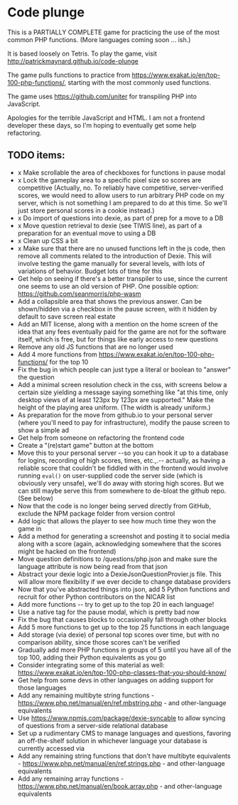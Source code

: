 # Code plunge

This is a PARTIALLY COMPLETE game for practicing the use of the most common PHP functions. (More languages coming soon ... ish.)

It is based loosely on Tetris. To play the game, visit http://patrickmaynard.github.io/code-plunge

The game pulls functions to practice from https://www.exakat.io/en/top-100-php-functions/, starting with the most commonly used functions.

The game uses https://github.com/uniter for transpiling PHP into JavaScript.

Apologies for the terrible JavaScript and HTML. I am not a frontend developer these days, so I'm hoping to eventually get some help refactoring.

## TODO items:

* x Make scrollable the area of checkboxes for functions in pause modal
* x Lock the gameplay area to a specific pixel size so scores are competitive
  (Actually, no. To reliably have competitive, server-verified scores, we
  would need to allow users to run arbitrary PHP code on my server, which is
  not something I am prepared to do at this time. So we'll just store personal
  scores in a cookie instead.)
* x Do import of questions into dexie, as part of prep for a move to a DB
* x Move question retrieval to dexie (see TIWIS line), as part of a preparation
  for an eventual move to using a DB
* x Clean up CSS a bit
* x Make sure that there are no unused functions left in the js code, then remove
  all comments related to the introduction of Dexie. This will involve testing
  the game manually for several levels, with lots of variations of behavior.
  Budget lots of time for this
* Get help on seeing if there's a better transpiler to use, since the current one seems to use an old version of PHP. One possible option: https://github.com/seanmorris/php-wasm
* Add a collapsible area that shows the previous answer. Can be shown/hidden via
  a checkbox in the pause screen, with it hidden by default to save screen real
  estate
* Add an MIT license, along with a mention on the home screen of the idea that
  any fees eventually paid for the game are not for the software itself, which
  is free, but for things like early access to new questions
* Remove any old JS functions that are no longer used
* Add 4 more functions from https://www.exakat.io/en/top-100-php-functions/ for the top 10
* Fix the bug in which people can just type a literal or boolean to "answer" the question
* Add a minimal screen resolution check in the css, with screens below a certain
  size yielding a message saying something like "at this time, only desktop
  views of at least 123px by 123px are supported." Make the height of the
  playing area uniform. (The width is already uniform.)
* As preparation for the move from github.io to your personal server (where you'll need to pay for infrastructure), modify the pause screen to show a simple ad
* Get help from someone on refactoring the frontend code
* Create a "(re)start game" button at the bottom
* Move this to your personal server --so you can hook it up to a database for logins, recording of high scores, times, etc.,.-- actually, as having a reliable score that couldn't be fiddled with in the frontend would involve running `eval()` on user-supplied code the server side (which is obviously very unsafe), we'll do away with storing high scores. But we can still maybe serve this from somewhere to de-bloat the github repo. (See below)
* Now that the code is no longer being served directly from GitHub, exclude the NPM package folder from version control
* Add logic that allows the player to see how much time they won the game in
* Add a method for generating a screenshot and posting it to social media along with a score (again, acknowledging somewhere that the scores might be hacked on the frontend)
* Move question definitions to /questions/php.json and make sure the language
  attribute is now being read from that json
* Abstract your dexie logic into a DexieJsonQuestionProvier.js file. This will
  allow more flexibility if we ever decide to change database providers
* Now that you've abstracted things into json, add 5 Python functions and
  recruit for other Python contributors on the NICAR list
* Add more functions -- try to get up to the top 20 in each language!
* Use a native <dialogue> tag for the pause modal, which is pretty bad now
* Fix the bug that causes blocks to occasionally fall through other blocks
* Add 5 more functions to get up to the top 25 functions in each language
* Add storage (via dexie) of personal top scores over time, but with no
  comparison ability, since those scores can't be verified
* Gradually add more PHP functions in groups of 5 until you have all of the
  top 100, adding their Python equivalents as you go
* Consider integrating some of this material as well: https://www.exakat.io/en/top-100-php-classes-that-you-should-know/
* Get help from some devs in other languages on adding support for those languages
* Add any remaining multibyte string functions - https://www.php.net/manual/en/ref.mbstring.php - and other-language equivalents
* Use https://www.npmjs.com/package/dexie-syncable to allow syncing of questions
  from a server-side relational database
* Set up a rudimentary CMS to manage languages and questions, favoring an
  off-the-shelf solution in whichever language your database is currently
  accessed via
* Add any remaining string functions that don't have multibyte equivalents - https://www.php.net/manual/en/ref.strings.php - and other-language equivalents
* Add any remaining array functions - https://www.php.net/manual/en/book.array.php - and other-language equivalents
